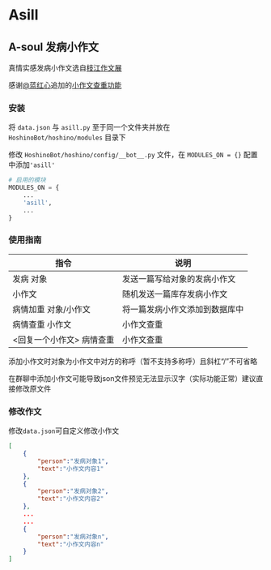 # Asill
## A-soul 发病小作文
真情实感发病小作文选自[枝江作文展](https://asoulcnki.asia/rank)

感谢[@蓝红心](https://github.com/LHXnois)追加的[小作文查重功能](https://github.com/RMYHY/RBot/pull/1)

### 安装
将 `data.json` 与 `asill.py` 至于同一个文件夹并放在 `HoshinoBot/hoshino/modules` 目录下

修改 `HoshinoBot/hoshino/config/__bot__.py` 文件，在 `MODULES_ON = {}` 配置中添加`'asill'`
```python
# 启用的模块
MODULES_ON = {
    ...
    'asill',
    ...
}
```

### 使用指南
| 指令 | 说明 |
| --- | --- |
|发病 对象|	发送一篇写给对象的发病小作文
|小作文|	随机发送一篇库存发病小作文
|病情加重 对象/小作文|	将一篇发病小作文添加到数据库中
|病情查重 小作文|	小作文查重
|<回复一个小作文> 病情查重|	小作文查重

添加小作文时对象为小作文中对方的称呼（暂不支持多称呼）且斜杠“/”不可省略

在群聊中添加小作文可能导致json文件预览无法显示汉字（实际功能正常）建议直接修改原文件

### 修改作文
修改`data.json`可自定义修改小作文
```json
[
    {
        "person":"发病对象1",
        "text":"小作文内容1"
    },
    {
        "person":"发病对象2",
        "text":"小作文内容2"
    }, 
    ...
    ...
    {
        "person":"发病对象n",
        "text":"小作文内容n"
    }
]
```
